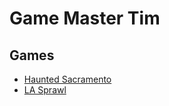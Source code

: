 # Game Master Tim
## Games
- [Haunted Sacramento](https://gmtim.github.io/HauntedSacramento)
- [LA Sprawl](https://gmtim.github.io/LA_Sprawl/)
